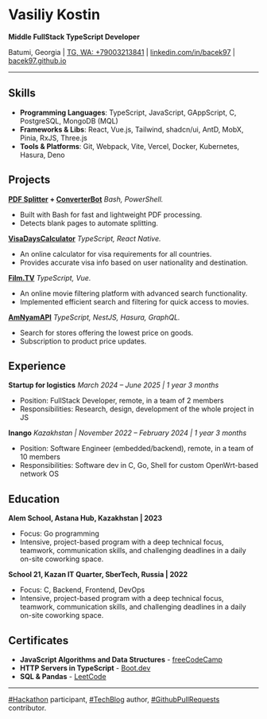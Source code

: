 # Vasiliy Kostin

**Middle FullStack TypeScript Developer**

Batumi, Georgia | [TG, WA: +79003213841](https://t.me/liliammo) | [linkedin.com/in/bacek97](https://linkedin.com/in/bacek97) | [bacek97.github.io](https://bacek97.github.io)

***
## Skills

* **Programming Languages**: TypeScript, JavaScript, GAppScript, C, PostgreSQL, MongoDB (MQL)
* **Frameworks & Libs**: React, Vue.js, Tailwind, shadcn/ui, AntD, MobX, Pinia, RxJS, Three.js
* **Tools & Platforms**: Git, Webpack, Vite, Vercel, Docker, Kubernetes, Hasura, Deno

## Projects

**[PDF Splitter](https://github.com/bacek97/pdf_splitter_by_blanks) + [ConverterBot](https://t.me/convert2pdf_pwrd_by_msoffice_bot)** 
*Bash, PowerShell.*

* Built with Bash for fast and lightweight PDF processing.  
* Detects blank pages to automate splitting.    

**[VisaDaysCalculator]()** 
*TypeScript, React Native.*

* An online calculator for visa requirements for all countries.  
* Provides accurate visa info based on user nationality and destination.

**[Film.TV]()** 
*TypeScript, Vue.*

* An online movie filtering platform with advanced search functionality.  
* Implemented efficient search and filtering for quick access to movies.   

**[AmNyamAPI]()** *TypeScript, NestJS, Hasura, GraphQL.*

* Search for stores offering the lowest price on goods.  
* Subscription to product price updates.  

## Experience
**Startup for logistics** *March 2024 – June 2025 | 1 year 3 months*  
* Position: FullStack Developer, remote, in a team of 2 members  
* Responsibilities: Research, design, development of the whole project in JS

**Inango** *Kazakhstan | November 2022 – February 2024 | 1 year 3 months*  
* Position: Software Engineer (embedded/backend), remote, in a team of 10 members  
* Responsibilities: Software dev in C, Go, Shell for custom OpenWrt-based network OS

## Education

**Alem School, Astana Hub, Kazakhstan | 2023**  
* Focus: Go programming  
* Intensive, project-based program with a deep technical focus, teamwork, communication skills, and challenging deadlines in a daily on-site coworking space.

**School 21, Kazan IT Quarter, SberTech, Russia | 2022**  
* Focus: C, Backend, Frontend, DevOps  
* Intensive, project-based program with a deep technical focus, teamwork, communication skills, and challenging deadlines in a daily on-site coworking space.

## Certificates

* **JavaScript Algorithms and Data Structures** - [freeCodeCamp](https://www.freecodecamp.org/bacek97)
* **HTTP Servers in TypeScript** - [Boot.dev](https://www.boot.dev/u/bacek97)
* **SQL & Pandas** - [LeetCode](https://leetcode.com/u/bacek97/)

***
[#Hackathon](https://vk.com/search/statuses?c[q]=%23Hackathon) participant, 
[#TechBlog](https://www.linkedin.com/in/bacek97/) author,
[#GithubPullRequests](https://github.com/bacek97/bacek97/pulls) contributor.
